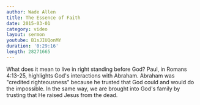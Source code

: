 ```yaml
---
author: Wade Allen
title: The Essence of Faith
date: 2015-03-01
category: video
layout: sermon
youtube: B1sJIUQonMY
duration: '0:29:16'
length: 28271665
---
```


What does it mean to live in right standing before God? Paul, in Romans 4:13-25, highlights God's interactions with Abraham. Abraham was "credited righteousness" because he trusted that God could and would do the impossible. In the same way, we are brought into God's family by trusting that He raised Jesus from the dead.
